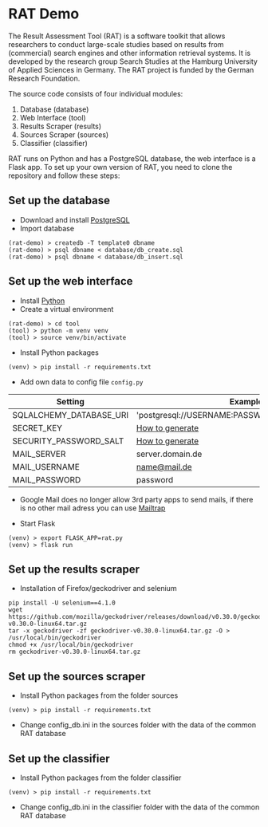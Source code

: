# RAT Demo

The Result Assessment Tool (RAT) is a software toolkit that allows researchers to conduct large-scale studies based on results from (commercial) search engines and other information retrieval systems. It is developed by the research group Search Studies at the Hamburg University of Applied Sciences in Germany. The RAT project is funded by the German Research Foundation.

The source code consists of four individual modules:

1. Database (database)
2. Web Interface (tool)
3. Results Scraper (results)
4. Sources Scraper (sources)
5. Classifier (classifier)

RAT runs on Python and has a PostgreSQL database, the web interface is a Flask app.
To set up your own version of RAT, you need to clone the repository and follow these steps:

## Set up the database
- Download and install [PostgreSQL](https://www.postgresql.org/download/)
- Import database
```
(rat-demo) > createdb -T template0 dbname
(rat-demo) > psql dbname < database/db_create.sql
(rat-demo) > psql dbname < database/db_insert.sql
```

## Set up the web interface
- Install [Python](https://www.python.org/downloads/)
- Create a virtual environment
```
(rat-demo) > cd tool
(tool) > python -m venv venv
(tool) > source venv/bin/activate
```
- Install Python packages
```
(venv) > pip install -r requirements.txt
```
- Add own data to config file `config.py`

| Setting | Example |
| ---- | ---- |
| SQLALCHEMY_DATABASE_URI | 'postgresql://USERNAME:PASSWORD@SERVER/DBNAME' |
| SECRET_KEY | [How to generate](https://flask-security-too.readthedocs.io/en/stable/quickstart.html#sqlalchemy-application) |
| SECURITY_PASSWORD_SALT | [How to generate](https://flask-security-too.readthedocs.io/en/stable/quickstart.html#sqlalchemy-application) |
| MAIL_SERVER | server.domain.de |
| MAIL_USERNAME | name@mail.de |
| MAIL_PASSWORD | password |

* Google Mail does no longer allow 3rd party apps to send mails, if there is no other mail adress you can use [Mailtrap](https://mailtrap.io/)
- Start Flask
```
(venv) > export FLASK_APP=rat.py
(venv) > flask run
```

## Set up the results scraper

- Installation of Firefox/geckodriver and selenium
```
pip install -U selenium==4.1.0
wget https://github.com/mozilla/geckodriver/releases/download/v0.30.0/geckodriver-v0.30.0-linux64.tar.gz
tar -x geckodriver -zf geckodriver-v0.30.0-linux64.tar.gz -O > /usr/local/bin/geckodriver
chmod +x /usr/local/bin/geckodriver
rm geckodriver-v0.30.0-linux64.tar.gz
```

## Set up the sources scraper

- Install Python packages from the folder sources
```
(venv) > pip install -r requirements.txt
```

- Change config_db.ini in the sources folder with the data of the common RAT database

## Set up the classifier

- Install Python packages from the folder classifier
```
(venv) > pip install -r requirements.txt
```

- Change config_db.ini in the classifier folder with the data of the common RAT database
